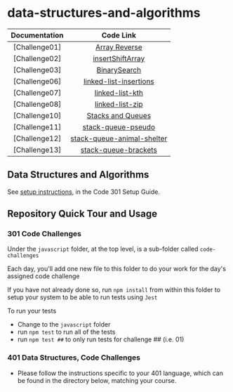# data-structures-and-algorithms

| Documentation  | Code Link     |
|:--------------:|:--------------:|
| [Challenge01]  | [Array Reverse](./codechallenge/reverse.md)|
| [Challenge02]  | [insertShiftArray](./codechallenge/array-insert-shift.md)|
| [Challenge03]  | [BinarySearch](./codechallenge/BinarySearch.md)|
| [Challenge06]  | [linked-list-insertions](./codechallenge/codeChall6/linkedList.md)|
| [Challenge07]  | [linked-list-kth](./codechallenge/codeChall7/linked-list-kth.md)|
| [Challenge08]  | [linked-list-zip](./codechallenge/codeChall8/linked-list-zip.md)|
| [Challenge10]  | [Stacks and Queues](./codechallenge/codeChall10/StacksQueues.md)|
| [Challenge11]  | [stack-queue-pseudo](./codechallenge/codeChall11/StacksQueues11.md)|
| [Challenge12]  | [stack-queue-animal-shelter](./codechallenge/codeChall12/FIFO.md)|
| [Challenge13]  | [stack-queue-brackets](./codechallenge/codeChall13/brackets.md)|

## Data Structures and Algorithms

See [setup instructions](https://codefellows.github.io/setup-guide/code-301/2-code-challenges), in the Code 301 Setup Guide.

## Repository Quick Tour and Usage

### 301 Code Challenges

Under the `javascript` folder, at the top level, is a sub-folder called `code-challenges`

Each day, you'll add one new file to this folder to do your work for the day's assigned code challenge

If you have not already done so, run `npm install` from within this folder to setup your system to be able to run tests using `Jest`

To run your tests

- Change to the `javascript` folder
- run `npm test` to run all of the tests
- run `npm test ##` to only run tests for challenge ## (i.e. 01)

### 401 Data Structures, Code Challenges

- Please follow the instructions specific to your 401 language, which can be found in the directory below, matching your course.
